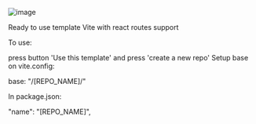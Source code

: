 ![image](https://github.com/thelostsoul88/vite-template/assets/48189332/03304ce3-18d3-476c-857a-bf4db07472de)

Ready to use template Vite with react routes support

To use:

press button 'Use this template' and press 'create a new repo'
Setup base on vite.config:

base: "/[REPO_NAME]/"

In package.json:

"name": "[REPO_NAME]",
